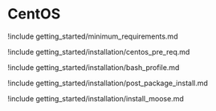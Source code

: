 # CentOS

!include getting_started/minimum_requirements.md

!include getting_started/installation/centos_pre_req.md

!include getting_started/installation/bash_profile.md

!include getting_started/installation/post_package_install.md

!include getting_started/installation/install_moose.md
